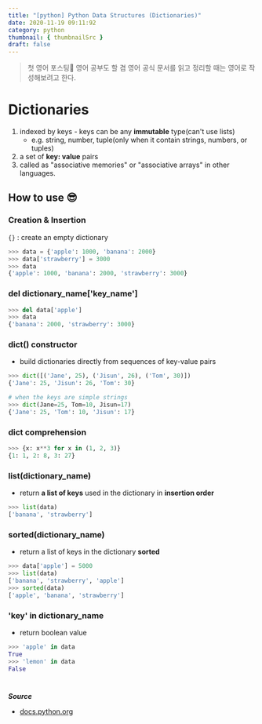 ```yaml
---
title: "[python] Python Data Structures (Dictionaries)"
date: 2020-11-19 09:11:92
category: python
thumbnail: { thumbnailSrc }
draft: false
---
```

> 첫 영어 포스팅🙂 영어 공부도 할 겸 영어 공식 문서를 읽고 정리할 때는 영어로 작성해보려고 한다.

# Dictionaries

1. indexed by keys - keys can be any **immutable** type(can't use lists)
    - e.g. string, number, tuple(only when it contain strings, numbers, or tuples)
2. a set of **key: value** pairs
3. called as "associative memories" or "associative arrays" in other languages.

## How to use 😎

### Creation & Insertion

`{}` : create an empty dictionary

```python
>>> data = {'apple': 1000, 'banana': 2000}
>>> data['strawberry'] = 3000
>>> data
{'apple': 1000, 'banana': 2000, 'strawberry': 3000}
```


### del dictionary_name['key_name']

```python
>>> del data['apple']
>>> data
{'banana': 2000, 'strawberry': 3000}
```


### dict() constructor

- build dictionaries directly from sequences of key-value pairs

```python
>>> dict([('Jane', 25), ('Jisun', 26), ('Tom', 30)])
{'Jane': 25, 'Jisun': 26, 'Tom': 30}

# when the keys are simple strings
>>> dict(Jane=25, Tom=10, Jisun=17)
{'Jane': 25, 'Tom': 10, 'Jisun': 17}
```



### dict comprehension

```python
>>> {x: x**3 for x in (1, 2, 3)}
{1: 1, 2: 8, 3: 27}
```



### list(dictionary_name)

- return **a list of keys** used in the dictionary in **insertion order**

```python
>>> list(data)
['banana', 'strawberry']
```



### sorted(dictionary_name)

- return a list of keys in the dictionary **sorted**

```python
>>> data['apple'] = 5000
>>> list(data)
['banana', 'strawberry', 'apple']
>>> sorted(data)
['apple', 'banana', 'strawberry']
```



### 'key' in dictionary_name

- return boolean value

```python
>>> 'apple' in data
True
>>> 'lemon' in data
False
```




#

***Source***

- [docs.python.org]([https://docs.python.org/3/tutorial/datastructures.html?highlight=dictionary](https://docs.python.org/3/tutorial/datastructures.html?highlight=dictionary))
